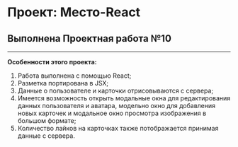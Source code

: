 # Проект: Место-React

## Выполнена Проектная работа №10
____

**Особенности этого проекта:**
1. Работа выполнена с помощью React;
2. Разметка портирована в JSX;
3. Данные о пользователе и карточки отрисовываются с сервера;
4. Имеется возможность открыть модальные окна для редактирования данных пользователя и аватара, модельно окно для добавления новых карточек и модальное окно просмотра изображения в большом формате;
5. Количество лайков на карточках также потображается принимая данные с сервера.
